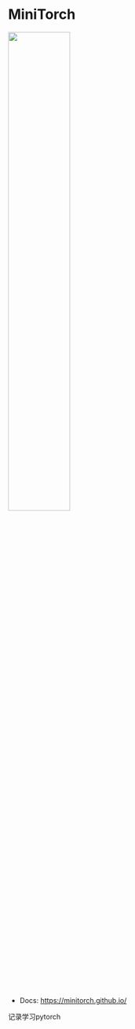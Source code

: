 # MiniTorch

<img src="https://minitorch.github.io/minitorch.svg" width="50%">

* Docs: https://minitorch.github.io/


记录学习pytorch
